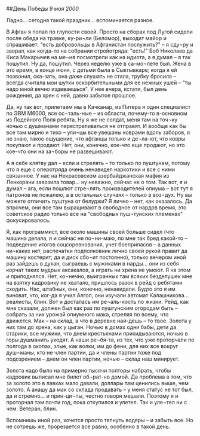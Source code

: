 ##День Победы
_9 мая 2000_

Ладно… сегодня такой праздник... вспоминается разное.

В Афган я попал по глупости своей. Просто на сборах под Лугой сидели после обеда на травке, ку-ри¬ли (Беломор), выходит майор и спрашивает: "есть добровольцы в Афганистан послужить?" – я сду¬ру и заорал, как когда-то на собрании стройотряда: "есть!" Боб Николаев да Киса Макарычев на ме¬ня посмотрели как на идиота, а я думал – я так пошутил. Ну да, пошутил. Через неделю уже в са-мо¬лете был. Жена в это время, в конце июня, с детьми была в Сыктывкаре; когда я ей позвонил, ска-зать, она даже слушать не стала, трубку бросила – всегда считала мои шутки оскорбительными для ее нежных ушей – "ты надо мной вечно издеваешься". У нее вчера, кстати, был день рождения, да хрен с ней, давно забытое прошлое.

Да, ну так вот, прилетаем мы в Качканар, из Питера я один специалист по ЭВМ М6000, все ос¬таль-ные – из области, почему-то в-основном из Лодейного Поля ребята. Ну я же не солдат, меня там на точ¬ку ночью с душманами перестреливаться не отправят. И вообще как бы все там мирно и тихо – ули¬цы все увешаны коврами вдоль заборов, я не знаю, такое ощущение, что афганцы только и де¬ла-ют, что ковры покупают и продают. Нет, они, конечно, кое-что еще продают, но это кое-что они на за¬боры не развешивают. 

А я себе клятву дал – если и стрелять – то только по пуштунам, потому что я еще с оперотряда очень ненавидел наркотики и все с ними связанное. У нас на Некрасовском азербайджанская мафия из Ленкорани завозила товар... ну неважно, сейчас не о том. Так вот, я и думал – ага, если пошлют стре¬лять производителей опиума – вот тут я патронов не пожалею, а в остальных случаях – только в воз¬дух. Ну вы можете отличить пуштуна от белуджи? Я лично – нет, как оказалось. Да впрочем, они все там выращивают в свободное от нардов время, это советское радио только все на "свободных пуш¬тунских племенах" фокусировалось.

Я, как программист, все около машины своей больше сидел (что машина делала, я и сейчас не по¬ни-маю, по мне так бред какой-то – подведение итогов соцсоревнования, учет боеприпасов – а данных ни¬каких нет, распечатки подполковник лично своей рукой правит да машину костерит; да и диск сбо¬ит постоянно), только вечером иной раз зайдешь в духан, сыграешь с мужиками в нарды... они из себя корчат таких мудрых аксакалов, а играть ни хрена не умеют. Я на этом и приподнялся. Нет, ко¬нечно, выигранных там всяких безделушек мне на взятку кадровику не хватало, пришлось разок в рейд с ребятами сходить. Нас, штабных, они, конечно, ненавидели. Будто это я им виноват, что, ког-да я учил Алгол, они изучали автомат Калашникова... реалисты, блин. Вот и досталась им ре¬аль-ность по жизни. Рейд, как мне сказали, должен был как раз по пуштунским огородам быть – собрать за них урожай опиумного мака, стреляя по всему, что движется. Мак – на склад, а что в деревне най-дешь – то твое. Золота у них там до хрена, как у цыган. Ночью в домах одни бабы, дети да старики, все мужики, что днем крестьянами прикидываются, ночью в горы душманить уходят. А наши ре¬бя-та, из тех, что уже проторчали по полгода в окопах, злые, как волки, им до фени, для них все вокруг душ¬маны, кто не член партии, да и члены партии тоже под подозрением – днем он член партии, ночью – склад наш минирует. 

Золота надо было на примерно тысячи полторы набрать, чтобы кадровик выписал мне билет  об¬рат-но домой. Да проблема в том, что за золото это в лавках мало давали, доллары там ценились выше, чем золото. А анашу да мак со склада продавать – у меня статус не тот был, да и стремно... и прин-ци¬пы, честно говоря мешали. Поэтому я и проторчал там почти год, пока откупился и улетел. Так и уле¬тел ни с чем. Ветеран, блин.

Вспомнишь иной раз, хочется просто тяпнуть водяры – и забыть все. Но не сотрешь же, прорезается все равно, особенно в такой день.
